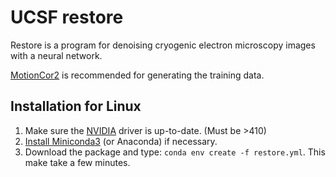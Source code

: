 # UCSF restore

Restore is a program for denoising cryogenic electron microscopy images with a neural network. 

[MotionCor2](https://msg.ucsf.edu/software) is recommended for generating the training data. 

## Installation for Linux

1. Make sure the [NVIDIA](https://www.nvidia.com/Download/index.aspx?lang=en-us) driver is up-to-date. (Must be >410)
2. [Install Miniconda3](https://conda.io/projects/conda/en/latest/user-guide/install/linux.html) (or Anaconda) if necessary. 
3. Download the package and type: `conda env create -f restore.yml`. This make take a few minutes.
